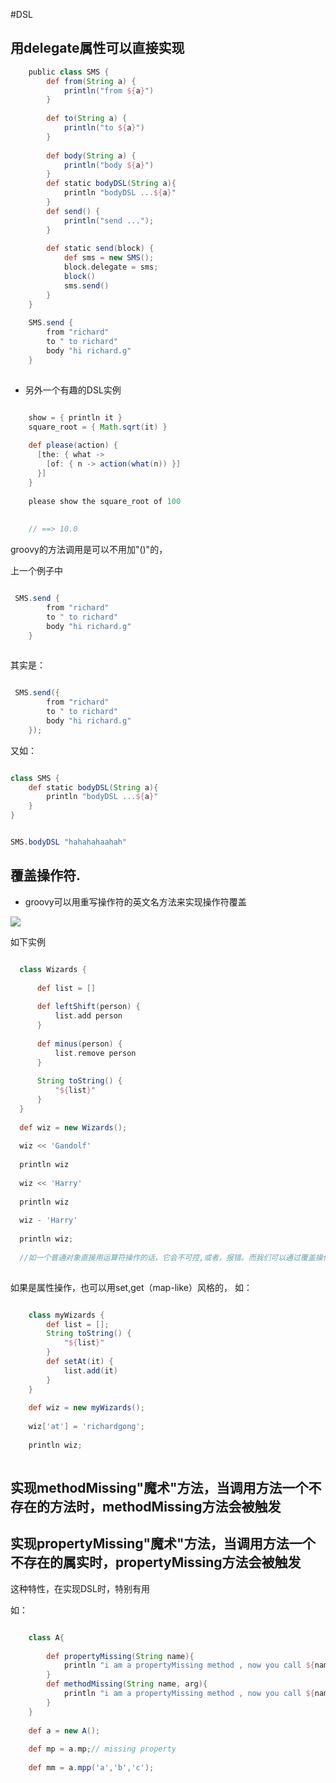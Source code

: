 #DSL

## 用delegate属性可以直接实现

```groovy
    public class SMS {
        def from(String a) {
            println("from ${a}")
        }
    
        def to(String a) {
            println("to ${a}")
        }
    
        def body(String a) {
            println("body ${a}")
        }
        def static bodyDSL(String a){
            println "bodyDSL ...${a}"
        }
        def send() {
            println("send ...");
        }
        
        def static send(block) {
            def sms = new SMS();
            block.delegate = sms;
            block()
            sms.send()
        }
    }
    
    SMS.send {
        from "richard"
        to " to richard"
        body "hi richard.g"
    }
    
```

* 另外一个有趣的DSL实例

```groovy

    show = { println it }
    square_root = { Math.sqrt(it) }
    
    def please(action) {
      [the: { what ->
        [of: { n -> action(what(n)) }]
      }]
    }
   
    please show the square_root of 100
    
    
    // ==> 10.0

```


groovy的方法调用是可以不用加"()"的，

上一个例子中

```groovy

 SMS.send {
        from "richard"
        to " to richard"
        body "hi richard.g"
    }
    
```
其实是：

```groovy

 SMS.send({
        from "richard"
        to " to richard"
        body "hi richard.g"
    });
```

又如：

````groovy

class SMS {
    def static bodyDSL(String a){
        println "bodyDSL ...${a}"
    }
}


SMS.bodyDSL "hahahahaahah"

````

## 覆盖操作符. 



        
* groovy可以用重写操作符的英文名方法来实现操作符覆盖

![](../img/operator.jpeg)


如下实例


````groovy

  class Wizards {
  
      def list = []
  
      def leftShift(person) {
          list.add person
      }
  
      def minus(person) {
          list.remove person
      }
  
      String toString() {
          "${list}"
      }
  }
  
  def wiz = new Wizards();
  
  wiz << 'Gandolf'
  
  println wiz
  
  wiz << 'Harry'
  
  println wiz
  
  wiz - 'Harry'
  
  println wiz;
    
  //如一个普通对象直接用运算符操作的话，它会不可控,或者，报错。而我们可以通过覆盖操作操作符实现可控的结果
    
````

如果是属性操作，也可以用set,get（map-like）风格的，
如：

```groovy

    class myWizards {
        def list = [];
        String toString() {
            "${list}"
        }
        def setAt(it) {
            list.add(it)
        }
    }
    
    def wiz = new myWizards();
    
    wiz['at'] = 'richardgong';
    
    println wiz;
    

```

## 实现methodMissing"魔术"方法，当调用方法一个不存在的方法时，methodMissing方法会被触发

## 实现propertyMissing"魔术"方法，当调用方法一个不存在的属实时，propertyMissing方法会被触发

这种特性，在实现DSL时，特别有用

如：
```groovy

    class A{
        
        def propertyMissing(String name){
            println "i am a propertyMissing method , now you call ${name} missing property"
        }
        def methodMissing(String name, arg){
            println "i am a propertyMissing method , now you call ${name} missing method, arguments is  ${arg}"
        }
    }
    
    def a = new A();
    
    def mp = a.mp;// missing property
    
    def mm = a.mpp('a','b','c');
    
```



